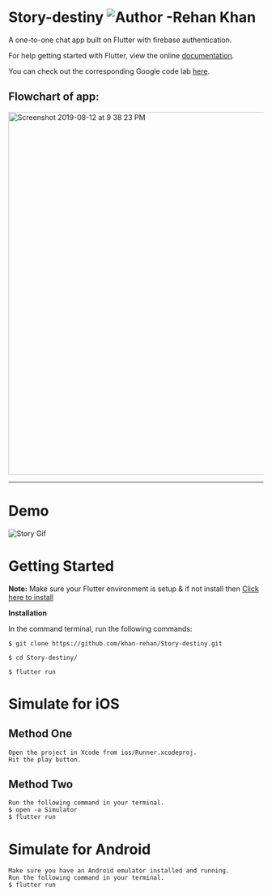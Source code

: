 # Story-destiny ![Author -Rehan Khan](https://img.shields.io/badge/Author-Rehan%20Khan-blue)

A one-to-one chat app built on Flutter with firebase authentication.

For help getting started with Flutter, view the online [documentation](https://flutter.dev).

You can check out the corresponding Google code lab [here](https://codelabs.developers.google.com/codelabs/flutter/index.html?index=..%2F..%2Findex#0).

## Flowchart of app:

<img width="716" alt="Screenshot 2019-08-12 at 9 38 23 PM" src="https://user-images.githubusercontent.com/42263217/62889685-81477f00-bd5f-11e9-9167-208cab87f1d7.png">

---
# Demo

![Story Gif](story.gif)

# Getting Started

**Note:** Make sure your Flutter environment is setup & if not install then [Click here to install](https://flutter.dev/docs/get-started/install)

**Installation**

In the command terminal, run the following commands:

```
$ git clone https://github.com/khan-rehan/Story-destiny.git

$ cd Story-destiny/

$ flutter run
```

# Simulate for iOS

## Method One

```
Open the project in Xcode from ios/Runner.xcodeproj.
Hit the play button.
```

## Method Two

```
Run the following command in your terminal.
$ open -a Simulator
$ flutter run
```

# Simulate for Android

```
Make sure you have an Android emulator installed and running.
Run the following command in your terminal.
$ flutter run
```






